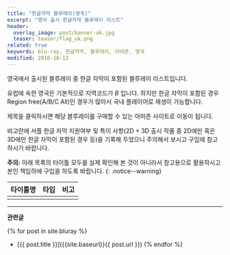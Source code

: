 ```yaml
---
title: "한글자막 블루레이(영국)"
excerpt: "영국 출시 한글자막 블루레이 리스트"
header:
  overlay_image: post/banner-uk.jpg
  teaser: teaser/flag_uk.png
related: true
keywords: blu-ray, 한글자막, 블루레이, 아마존, 영국
modified: 2016-10-13
---
```


영국에서 출시된 블루레이 중 한글 자막이 포함된 블루레이 리스트입니다.

유럽에 속한 영국은 기본적으로 지역코드가 *B* 입니다. 하지만 한글 자막이 포함된 경우 Region free(A/B/C All)인 경우가 많아서 국내 플레이어로 재생이 가능합니다.

제목을 클릭하시면 해당 블루레이를 구매할 수 있는 아마존 사이트로 이동이 됩니다.

비고란에 서플 한글 자막 지원여부 및 특이 사항(2D + 3D 출시 작품 중 2D에만 혹은 3D에만 한글 자막이 포함된 경우 등)을 기록해 두었으니 주의해서 보시고 구입에 참고하시기 바랍니다.

**주의:** 아래 목록의 타이틀 모두를 실제 확인해 본 것이 아니라서 참고용으로 활용하시고 본인 책임하에 구입을 하도록 바랍니다.
{: .notice--warning}

|타이틀명               |타입   |비고                           |
|----------------     |:---:|-------------------------------|
||||

---

**관련글**

{% for post in site.bluray %}
  * [{{ post.title }}]({{site.baseurl}}{{ post.url }})
{% endfor %}
